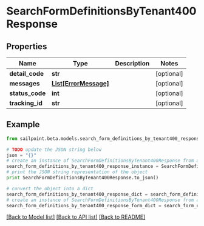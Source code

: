 # SearchFormDefinitionsByTenant400Response


## Properties
Name | Type | Description | Notes
------------ | ------------- | ------------- | -------------
**detail_code** | **str** |  | [optional] 
**messages** | [**List[ErrorMessage]**](ErrorMessage.md) |  | [optional] 
**status_code** | **int** |  | [optional] 
**tracking_id** | **str** |  | [optional] 

## Example

```python
from sailpoint.beta.models.search_form_definitions_by_tenant400_response import SearchFormDefinitionsByTenant400Response

# TODO update the JSON string below
json = "{}"
# create an instance of SearchFormDefinitionsByTenant400Response from a JSON string
search_form_definitions_by_tenant400_response_instance = SearchFormDefinitionsByTenant400Response.from_json(json)
# print the JSON string representation of the object
print SearchFormDefinitionsByTenant400Response.to_json()

# convert the object into a dict
search_form_definitions_by_tenant400_response_dict = search_form_definitions_by_tenant400_response_instance.to_dict()
# create an instance of SearchFormDefinitionsByTenant400Response from a dict
search_form_definitions_by_tenant400_response_form_dict = search_form_definitions_by_tenant400_response.from_dict(search_form_definitions_by_tenant400_response_dict)
```
[[Back to Model list]](../README.md#documentation-for-models) [[Back to API list]](../README.md#documentation-for-api-endpoints) [[Back to README]](../README.md)


